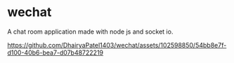 # wechat
A chat room application made with node js and socket io.


https://github.com/DhairyaPatel1403/wechat/assets/102598850/54bb8e7f-d100-40b6-bea7-d07b48722219

